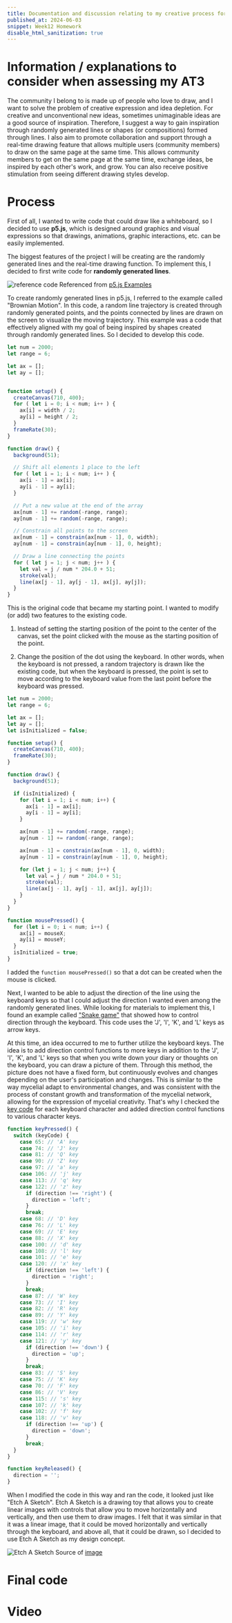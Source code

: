 ```yaml
---
title: Documentation and discussion relating to my creative process for AT3
published_at: 2024-06-03
snippet: Week12 Homework
disable_html_sanitization: true
---
```

# Information / explanations to consider when assessing my AT3
The community I belong to is made up of people who love to draw, and I want to solve the problem of creative expression and idea depletion. For creative and unconventional new ideas, sometimes unimaginable ideas are a good source of inspiration. Therefore, I suggest a way to gain inspiration through randomly generated lines or shapes (or compositions) formed through lines. I also aim to promote collaboration and support through a real-time drawing feature that allows multiple users (community members) to draw on the same page at the same time. This allows community members to get on the same page at the same time, exchange ideas, be inspired by each other's work, and grow. You can also receive positive stimulation from seeing different drawing styles develop.

# Process
First of all, I wanted to write code that could draw like a whiteboard, so I decided to use **p5.js**, which is designed around graphics and visual expressions so that drawings, animations, graphic interactions, etc. can be easily implemented.

The biggest features of the project I will be creating are the randomly generated lines and the real-time drawing function. To implement this, I decided to first write code for **randomly generated lines**.

![reference code](/240603_HW/Brownian_Motion.png)
Referenced from [p5.js Examples](https://p5js.org/examples/simulate-brownian-motion.html)

To create randomly generated lines in p5.js, I referred to the example called "Brownian Motion". In this code, a random line trajectory is created through randomly generated points, and the points connected by lines are drawn on the screen to visualize the moving trajectory. This example was a code that effectively aligned with my goal of being inspired by shapes created through randomly generated lines. So I decided to develop this code.

```js
let num = 2000;
let range = 6;

let ax = [];
let ay = [];


function setup() {
  createCanvas(710, 400);
  for ( let i = 0; i < num; i++ ) {
    ax[i] = width / 2;
    ay[i] = height / 2;
  }
  frameRate(30);
}

function draw() {
  background(51);

  // Shift all elements 1 place to the left
  for ( let i = 1; i < num; i++ ) {
    ax[i - 1] = ax[i];
    ay[i - 1] = ay[i];
  }

  // Put a new value at the end of the array
  ax[num - 1] += random(-range, range);
  ay[num - 1] += random(-range, range);

  // Constrain all points to the screen
  ax[num - 1] = constrain(ax[num - 1], 0, width);
  ay[num - 1] = constrain(ay[num - 1], 0, height);

  // Draw a line connecting the points
  for ( let j = 1; j < num; j++ ) {
    let val = j / num * 204.0 + 51;
    stroke(val);
    line(ax[j - 1], ay[j - 1], ax[j], ay[j]);
  }
}
```
This is the original code that became my starting point. I wanted to modify (or add) two features to the existing code.
1. Instead of setting the starting position of the point to the center of the canvas, set the point clicked with the mouse as the starting position of the point.

2. Change the position of the dot using the keyboard. In other words, when the keyboard is not pressed, a random trajectory is drawn like the existing code, but when the keyboard is pressed, the point is set to move according to the keyboard value from the last point before the keyboard was pressed.

```js
let num = 2000;
let range = 6;

let ax = [];
let ay = [];
let isInitialized = false;

function setup() {
  createCanvas(710, 400);
  frameRate(30);
}

function draw() {
  background(51);

  if (isInitialized) {
    for (let i = 1; i < num; i++) {
      ax[i - 1] = ax[i];
      ay[i - 1] = ay[i];
    }

    ax[num - 1] += random(-range, range);
    ay[num - 1] += random(-range, range);

    ax[num - 1] = constrain(ax[num - 1], 0, width);
    ay[num - 1] = constrain(ay[num - 1], 0, height);

    for (let j = 1; j < num; j++) {
      let val = j / num * 204.0 + 51;
      stroke(val);
      line(ax[j - 1], ay[j - 1], ax[j], ay[j]);
    }
  }
}

function mousePressed() {
  for (let i = 0; i < num; i++) {
    ax[i] = mouseX;
    ay[i] = mouseY;
  }
  isInitialized = true;
}
```
I added the ```function mousePressed()``` so that a dot can be created when the mouse is clicked.

Next, I wanted to be able to adjust the direction of the line using the keyboard keys so that I could adjust the direction I wanted even among the randomly generated lines. While looking for materials to implement this, I found an example called ["Snake game"](https://p5js.org/examples/interaction-snake-game.html) that showed how to control direction through the keyboard. This code uses the 'J', 'I', 'K', and 'L' keys as arrow keys.

At this time, an idea occurred to me to further utilize the keyboard keys. The idea is to add direction control functions to more keys in addition to the 'J', 'I', 'K', and 'L' keys so that when you write down your diary or thoughts on the keyboard, you can draw a picture of them. Through this method, the picture does not have a fixed form, but continuously evolves and changes depending on the user's participation and changes. This is similar to the way mycelial adapt to environmental changes, and was consistent with the process of constant growth and transformation of the mycelial network, allowing for the expression of mycelial creativity. That's why I checked the [key code](https://www.toptal.com/developers/keycode) for each keyboard character and added direction control functions to various character keys.

```js
function keyPressed() {
  switch (keyCode) {
    case 65: // 'A' key
    case 74: // 'J' key
    case 81: // 'Q' key
    case 90: // 'Z' key
    case 97: // 'a' key
    case 106: // 'j' key
    case 113: // 'q' key
    case 122: // 'z' key
      if (direction !== 'right') {
        direction = 'left';
      }
      break;
    case 68: // 'D' key
    case 76: // 'L' key
    case 69: // 'E' key
    case 88: // 'X' key
    case 100: // 'd' key
    case 108: // 'l' key
    case 101: // 'e' key
    case 120: // 'x' key
      if (direction !== 'left') {
        direction = 'right';
      }
      break;
    case 87: // 'W' key
    case 73: // 'I' key
    case 82: // 'R' key
    case 89: // 'Y' key
    case 119: // 'w' key
    case 105: // 'i' key
    case 114: // 'r' key
    case 121: // 'y' key
      if (direction !== 'down') {
        direction = 'up';
      }
      break;
    case 83: // 'S' key
    case 75: // 'K' key
    case 70: // 'F' key
    case 86: // 'V' key
    case 115: // 's' key
    case 107: // 'k' key
    case 102: // 'f' key
    case 118: // 'v' key
      if (direction !== 'up') {
        direction = 'down';
      }
      break;
  }
}

function keyReleased() {
  direction = '';
}
```

When I modified the code in this way and ran the code, it looked just like "Etch A Sketch". Etch A Sketch is a drawing toy that allows you to create linear images with controls that allow you to move horizontally and vertically, and then use them to draw images. I felt that it was similar in that it was a  linear image, that it could be moved horizontally and vertically through the keyboard, and above all, that it could be drawn, so I decided to use Etch A Sketch as my design concept.

![Etch A Sketch](/240603_HW/Etch_A_Sketch.jpeg)
Source of [image](https://www.spinmaster.com/en-US/brands/etch-a-sketch/)





# Final code


# Video

